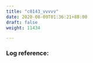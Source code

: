 ```yaml
---
title: "c0143_vvvvv"
date: 2020-08-09T01:36:21+88:00
draft: false
weight: 11434

---
```


### Log reference: <no value>

```
